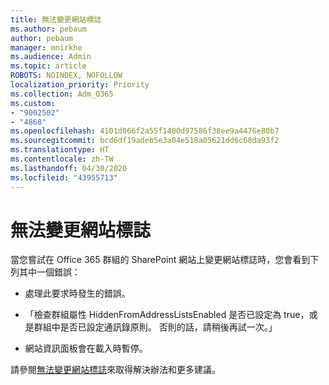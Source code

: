 ```yaml
---
title: 無法變更網站標誌
ms.author: pebaum
author: pebaum
manager: mnirkhe
ms.audience: Admin
ms.topic: article
ROBOTS: NOINDEX, NOFOLLOW
localization_priority: Priority
ms.collection: Adm_O365
ms.custom:
- "9002502"
- "4868"
ms.openlocfilehash: 4101d066f2a55f1480d97586f38ee9a4476e80b7
ms.sourcegitcommit: bcd6df19adeb5e3a04e518a05621dd6c68da93f2
ms.translationtype: HT
ms.contentlocale: zh-TW
ms.lasthandoff: 04/30/2020
ms.locfileid: "43955713"
---
```

# <a name="unable-to-change-site-logo"></a>無法變更網站標誌

當您嘗試在 Office 365 群組的 SharePoint 網站上變更網站標誌時，您會看到下列其中一個錯誤：

- 處理此要求時發生的錯誤。

- 「檢查群組屬性 HiddenFromAddressListsEnabled 是否已設定為 true，或是群組中是否已設定通訊錄原則。 否則的話，請稍後再試一次。」

- 網站資訊面板會在載入時暫停。

請參閱[無法變更網站標誌](https://docs.microsoft.com/sharepoint/troubleshoot/sites/error-when-changing-o365-site-logo)來取得解決辦法和更多建議。
